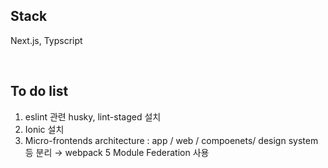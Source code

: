 ## Stack

Next.js, Typscript

<br/>

## To do list

1. eslint 관련 husky, lint-staged 설치
2. Ionic 설치
3. Micro-frontends architecture : app / web / compoenets/ design system 등 분리 → webpack 5 Module Federation 사용
